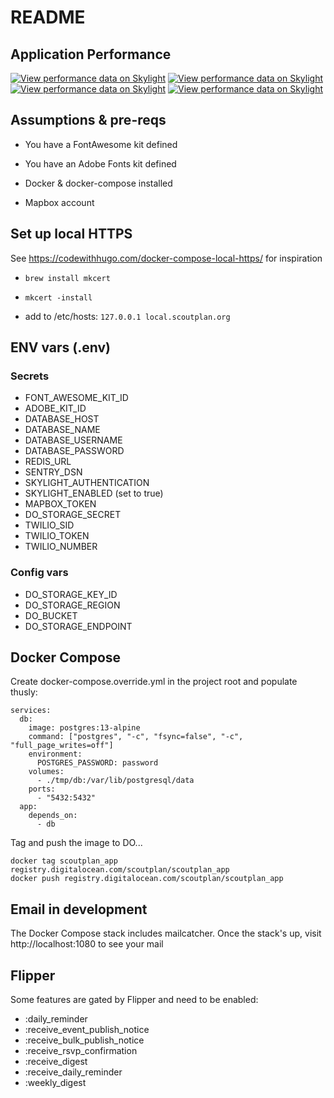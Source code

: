# README

## Application Performance

[![View performance data on Skylight](https://badges.skylight.io/problem/R3sADLfgeNb2.svg)](https://oss.skylight.io/app/applications/R3sADLfgeNb2)
[![View performance data on Skylight](https://badges.skylight.io/typical/R3sADLfgeNb2.svg)](https://oss.skylight.io/app/applications/R3sADLfgeNb2)
[![View performance data on Skylight](https://badges.skylight.io/rpm/R3sADLfgeNb2.svg)](https://oss.skylight.io/app/applications/R3sADLfgeNb2)
[![View performance data on Skylight](https://badges.skylight.io/status/R3sADLfgeNb2.svg)](https://oss.skylight.io/app/applications/R3sADLfgeNb2)

## Assumptions & pre-reqs

* You have a FontAwesome kit defined

* You have an Adobe Fonts kit defined

* Docker & docker-compose installed

* Mapbox account


## Set up local HTTPS

See https://codewithhugo.com/docker-compose-local-https/ for inspiration

* `brew install mkcert`

* `mkcert -install`

* add to /etc/hosts: `127.0.0.1 local.scoutplan.org`


## ENV vars (.env)

### Secrets

* FONT_AWESOME_KIT_ID
* ADOBE_KIT_ID
* DATABASE_HOST
* DATABASE_NAME
* DATABASE_USERNAME
* DATABASE_PASSWORD
* REDIS_URL
* SENTRY_DSN
* SKYLIGHT_AUTHENTICATION
* SKYLIGHT_ENABLED (set to true)
* MAPBOX_TOKEN
* DO_STORAGE_SECRET
* TWILIO_SID
* TWILIO_TOKEN
* TWILIO_NUMBER

### Config vars

* DO_STORAGE_KEY_ID
* DO_STORAGE_REGION
* DO_BUCKET
* DO_STORAGE_ENDPOINT

## Docker Compose

Create docker-compose.override.yml in the project root and populate thusly:

```
services:
  db:
    image: postgres:13-alpine
    command: ["postgres", "-c", "fsync=false", "-c", "full_page_writes=off"]
    environment:
      POSTGRES_PASSWORD: password
    volumes:
      - ./tmp/db:/var/lib/postgresql/data
    ports:
      - "5432:5432"
  app:
    depends_on:
      - db
```

Tag and push the image to DO...

```
docker tag scoutplan_app registry.digitalocean.com/scoutplan/scoutplan_app
docker push registry.digitalocean.com/scoutplan/scoutplan_app
```

## Email in development

The Docker Compose stack includes mailcatcher. Once the stack's up, visit http://localhost:1080 to see your mail


## Flipper

Some features are gated by Flipper and need to be enabled:

* :daily_reminder
* :receive_event_publish_notice
* :receive_bulk_publish_notice
* :receive_rsvp_confirmation
* :receive_digest
* :receive_daily_reminder
* :weekly_digest
